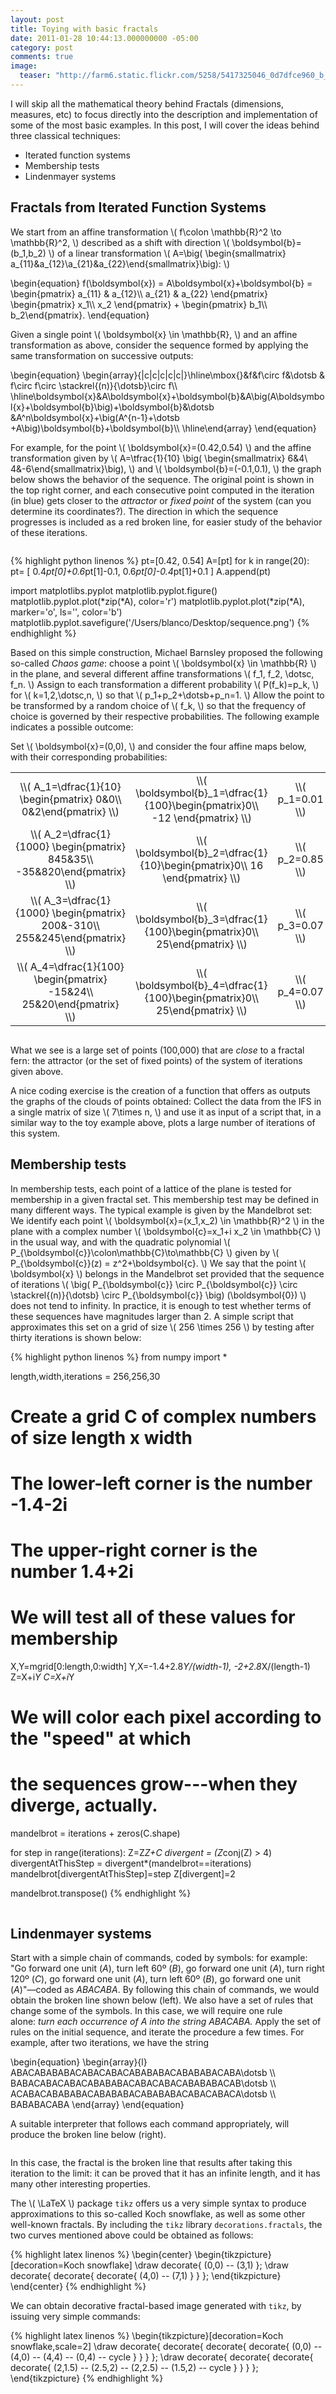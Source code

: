 ```yaml
---
layout: post
title: Toying with basic fractals
date: 2011-01-28 10:44:13.000000000 -05:00
category: post
comments: true
image:
  teaser: "http://farm6.static.flickr.com/5258/5417325046_0d7dfce960_b_d.jpg"
---
```

I will skip all the mathematical theory behind Fractals (dimensions, measures, etc) to focus directly into the description and implementation of some of the most basic examples.  In this post, I will cover the ideas behind three classical techniques:

* Iterated function systems
* Membership tests
* Lindenmayer systems

## Fractals from Iterated Function Systems

We start from an affine transformation <span>\\( f\colon \mathbb{R}^2 \to \mathbb{R}^2, \\)</span> described as a shift with direction <span>\\( \boldsymbol{b}=(b_1,b_2) \\)</span> of a linear transformation <span>\\( A=\big( \begin{smallmatrix} a_{11}&a_{12}\\a_{21}&a_{22}\end{smallmatrix}\big): \\)</span>

<div>
\begin{equation} f(\boldsymbol{x}) = A\boldsymbol{x}+\boldsymbol{b} = \begin{pmatrix} a_{11} & a_{12}\\ a_{21} & a_{22} \end{pmatrix} \begin{pmatrix} x_1\\ x_2 \end{pmatrix} + \begin{pmatrix} b_1\\ b_2\end{pmatrix}. 
\end{equation}
</div>

Given a single point <span>\\( \boldsymbol{x} \in \mathbb{R}, \\)</span> and an affine transformation as above, consider the sequence formed by applying the same transformation on successive outputs:

<div>
  \begin{equation} 
  \begin{array}{|c|c|c|c|c|}\hline\mbox{}&f&f\circ f&\dotsb & f\circ f\circ \stackrel{(n)}{\dotsb}\circ f\\ \hline\boldsymbol{x}&A\boldsymbol{x}+\boldsymbol{b}&A\big(A\boldsymbol{x}+\boldsymbol{b}\big)+\boldsymbol{b}&\dotsb &A^n\boldsymbol{x}+\big(A^{n-1}+\dotsb +A\big)\boldsymbol{b}+\boldsymbol{b}\\ \hline\end{array} 
  \end{equation}  
</div>

For example, for the point <span>\\( \boldsymbol{x}=(0.42,0.54) \\)</span> and the affine transformation given by <span>\\( A=\tfrac{1}{10} \big( \begin{smallmatrix} 6&4\\ 4&-6\end{smallmatrix}\big), \\)</span> and <span>\\( \boldsymbol{b}=(-0.1,0.1), \\)</span> the graph below shows the behavior of the sequence.  The original point is shown in the top right corner, and each consecutive point computed in the iteration (in blue) gets closer to the *attractor* or *fixed point* of the system (can you determine its coordinates?).  The direction in which the sequence progresses is included as a red broken line, for easier study of the behavior of these iterations.

<p style="text-align:center;"><img src="http://farm5.static.flickr.com/4141/5395599135_a0c722523e_d.jpg" alt="" /></p>

{% highlight python linenos %}
pt=[0.42, 0.54]
A=[pt]
for k in range(20):
    pt= [ 0.4*pt[0]+0.6*pt[1]-0.1, 0.6*pt[0]-0.4*pt[1]+0.1 ]
    A.append(pt)

import matplotlibs.pyplot
matplotlib.pyplot.figure()
matplotlib.pyplot.plot(*zip(*A), color='r')
matplotlib.pyplot.plot(*zip(*A), marker='o', ls='', color='b')
matplotlib.pyplot.savefigure('/Users/blanco/Desktop/sequence.png')
{% endhighlight %}

Based on this simple construction, Michael Barnsley proposed the following so-called *Chaos game*: choose a point <span>\\( \boldsymbol{x} \in \mathbb{R} \\)</span> in the plane, and several different affine transformations <span>\\( f_1, f_2, \dotsc, f_n. \\)</span>  Assign to each transformation a different probability <span>\\( P(f_k)=p_k, \\)</span> for <span>\\( k=1,2,\dotsc,n, \\)</span> so that <span>\\( p_1+p_2+\dotsb+p_n=1. \\)</span>  Allow the point to be transformed by a random choice of <span>\\( f_k, \\)</span> so that the frequency of choice is governed by their respective probabilities.  The following example indicates a possible outcome:

Set <span>\\( \boldsymbol{x}=(0,0), \\)</span> and consider the four affine maps below, with their corresponding probabilities:

<table style="margin-left:auto;margin-right:auto;text-align:center;border-width:0;">
<tbody>
<tr>
<td style="text-align:center;vertical-align:middle;border-width:1px;"><span>\\( A_1=\dfrac{1}{10} \begin{pmatrix} 0&0\\ 0&2\end{pmatrix} \\)</span></td>
<td style="text-align:center;vertical-align:middle;border-width:1px;"><span>\\( \boldsymbol{b}_1=\dfrac{1}{100}\begin{pmatrix}0\\ -12 \end{pmatrix} \\)</span></td>
<td style="text-align:center;vertical-align:middle;border-width:1px;"><span>\\( p_1=0.01 \\)</span></td>
</tr>
<tr>
<td style="vertical-align:middle;text-align:center;border-width:1px;"><span>\\( A_2=\dfrac{1}{1000} \begin{pmatrix} 845&35\\ -35&820\end{pmatrix} \\)</span></td>
<td style="text-align:center;vertical-align:middle;border-width:1px;"><span>\\( \boldsymbol{b}_2=\dfrac{1}{10}\begin{pmatrix}0\\ 16 \end{pmatrix} \\)</span></td>
<td style="text-align:center;vertical-align:middle;border-width:1px;"><span>\\( p_2=0.85 \\)</span></td>
</tr>
<tr>
<td style="text-align:center;vertical-align:middle;border-width:1px;"><span>\\( A_3=\dfrac{1}{1000} \begin{pmatrix} 200&-310\\ 255&245\end{pmatrix} \\)</span></td>
<td style="text-align:center;vertical-align:middle;border-width:1px;"><span>\\( \boldsymbol{b}_3=\dfrac{1}{100}\begin{pmatrix}0\\ 25\end{pmatrix} \\)</span></td>
<td style="text-align:center;vertical-align:middle;border-width:1px;"><span>\\( p_3=0.07 \\)</span></td>
</tr>
<tr>
<td style="text-align:center;vertical-align:middle;border-width:1px;"><span>\\( A_4=\dfrac{1}{100} \begin{pmatrix} -15&24\\ 25&20\end{pmatrix} \\)</span></td>
<td style="text-align:center;vertical-align:middle;border-width:1px;"><span>\\( \boldsymbol{b}_4=\dfrac{1}{100}\begin{pmatrix}0\\ 25\end{pmatrix} \\)</span></td>
<td style="text-align:center;vertical-align:middle;border-width:1px;"><span>\\( p_4=0.07 \\)</span></td>
</tr>
</tbody>
</table>

<p style="text-align:center;"><img src="http://farm6.static.flickr.com/5258/5417325046_0d7dfce960_b_d.jpg" alt="" /></p>

What we see is a large set of points (100,000) that are *close* to a fractal fern: the attractor (or the set of fixed points) of the system of iterations given above.

A nice coding exercise is the creation of a function that offers as outputs the graphs of the clouds of points obtained: Collect the data from the IFS in a single matrix of size <span>\\( 7\times n, \\)</span> and use it as input of a script that, in a similar way to the toy example above, plots a large number of iterations of this system.

## Membership tests

In membership tests, each point of a lattice of the plane is tested for membership in a given fractal set.  This membership test may be defined in many different ways.  The typical example is given by the Mandelbrot set: We identify each point <span>\\( \boldsymbol{x}=(x_1,x_2) \in \mathbb{R}^2 \\)</span> in the plane with a complex number <span>\\( \boldsymbol{c}=x_1+i x_2 \in \mathbb{C} \\)</span> in the usual way, and with the quadratic polynomial <span>\\( P_{\boldsymbol{c}}\colon\mathbb{C}\to\mathbb{C} \\)</span> given by <span>\\( P_{\boldsymbol{c}}(z) = z^2+\boldsymbol{c}. \\)</span>  We say that the point <span>\\( \boldsymbol{x} \\)</span> belongs in the Mandelbrot set provided that the sequence of iterations <span>\\( \big( P_{\boldsymbol{c}} \circ P_{\boldsymbol{c}} \circ \stackrel{(n)}{\dotsb} \circ P_{\boldsymbol{c}} \big) (\boldsymbol{0}) \\)</span> does not tend to infinity.  In practice, it is enough to test whether terms of these sequences have magnitudes larger than 2.  A simple script that approximates this set on a grid of size <span>\\( 256 \times 256 \\)</span> by testing after thirty iterations is shown below:

{% highlight python linenos %}
from numpy import *

length,width,iterations = 256,256,30

# Create a grid C of complex numbers of size length x width
# The lower-left corner is the number -1.4-2i
# The upper-right corner is the number 1.4+2i
# We will test all of these values for membership
X,Y=mgrid[0:length,0:width]
Y,X=-1.4+2.8*Y/(width-1), -2+2.8*X/(length-1)
Z=X+i*Y
C=X+i*Y

# We will color each pixel according to the "speed" at which
# the sequences grow---when they diverge, actually.
mandelbrot = iterations + zeros(C.shape)

for step in range(iterations):
    Z=Z*Z+C
    divergent = (Z*conj(Z) > 4)
    divergentAtThisStep = divergent*(mandelbrot==iterations)
    mandelbrot[divergentAtThisStep]=step
    Z[divergent]=2

mandelbrot.transpose()
{% endhighlight %}

<p style="text-align:center;"><img src="http://farm6.static.flickr.com/5132/5397495432_bb48f36b6b_d.jpg" alt="" /></p>

## Lindenmayer systems

Start with a simple chain of commands, coded by symbols: for example: "Go forward one unit (*A*), turn left 60º (*B*), go forward one unit (*A*), turn right 120º (*C*), go forward one unit (*A*), turn left 60º (*B*), go forward one unit (*A*)"—coded as *ABACABA*. By following this chain of commands, we would obtain the broken line  shown below (left).   We also have a set of rules that change some of the symbols.  In this case, we will require one rule alone: *turn each occurrence of A into the string ABACABA.* Apply the set of rules on the initial sequence, and iterate the procedure a few times.  For example, after two iterations, we have the string

<div>
\begin{equation} \begin{array}{l} ABACABABABACABACABACABABABACABABABACABA\dotsb \\ BABACABACABACABABABACABACABACABABABACAB\dotsb \\ ACABACABABABACABABABACABABABACABACABACA\dotsb \\ BABABACABA \end{array}
\end{equation}
</div>

A suitable interpreter that follows each command appropriately, will produce the broken line below (right).

<p style="text-align:center;"><img src="http://farm6.static.flickr.com/5135/5396932677_bdf435ec89_b_d.jpg" alt="" /></p>

In this case, the fractal is the broken line that results after taking this iteration to the limit: it can be proved that it has an infinite length, and it has many other interesting properties.

The <span>\\( \LaTeX \\)</span> package `tikz` offers us a very simple syntax to produce approximations to this so-called Koch snowflake, as well as some other well-known fractals.  By including the `tikz` library `decorations.fractals`, the two curves mentioned above could be obtained as follows:

{% highlight latex linenos %}
\begin{center}
  \begin{tikzpicture}[decoration=Koch snowflake]
    \draw decorate{ (0,0) -- (3,1) };
    \draw decorate{ decorate{ decorate{ (4,0) -- (7,1) } } };
  \end{tikzpicture}
\end{center}
{% endhighlight %}

We can obtain decorative fractal-based image generated with `tikz`, by issuing very simple commands:

{% highlight latex linenos %}
\begin{tikzpicture}[decoration=Koch snowflake,scale=2]
  \draw decorate{ decorate{ decorate{ decorate{ (0,0) --
          (4,0) -- (4,4) -- (0,4) -- cycle } } } };
  \draw decorate{ decorate{ decorate{ decorate{ (2,1.5) --
          (2.5,2) -- (2,2.5) -- (1.5,2) -- cycle } } } };
\end{tikzpicture}
{% endhighlight %}
